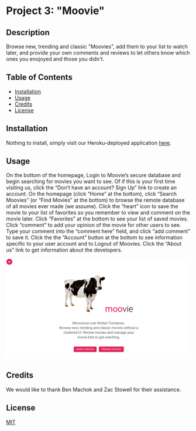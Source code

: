 # Project 3: "Moovie"


## Description

Browse new, trending and classic "Moovies", add them to your list to watch later, and provide your own comments and reviews to let others know which ones you enojoyed and those you didn't.

## Table of Contents

- [Installation](#installation)
- [Usage](#usage)
- [Credits](#credits)
- [License](#license)

## Installation

Nothing to install, simply visit our Heroku-deployed application [here](https://blooming-anchorage-52775.herokuapp.com/).

## Usage

On the bottom of the homepage, Login to Moovie’s secure database and begin searching for movies you want to see. Of if this is your first time visiting us, click the “Don’t have an account? Sign Up” link to create an account.
On the homepage (click “Home” at the bottom), click “Search Moovies” (or “Find Movies” at the bottom) to browse the remote database of all movies ever made (we assume). Click the “heart” icon to save the movie to your list of favorites so you remember to view and comment on the movie later.
Click “Favorites” at the bottom to see your list of saved movies. Click “comment” to add your opinion of the movie for other users to see. Type your comment into the “comment here” field, and click “add comment” to save it.
Click the the “Account” button at the bottom to see information specific to your user account and to Logout of Moovies.
Click the “About us” link to get information about the developers.

![screenshot](assets/images/Moovie-screenshot.png "Moovie")

## Credits

We would like to thank Ben Machok and Zac Stowell for their assistance.

## License

[MIT](license)
